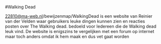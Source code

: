 #Walking Dead

22810@ma-web.nl/bewijzenmap/WalkingDead is een website van Reinier van der Velden waar gebruikers leuke dingen kunnen zien en reacties posten over The Walking dead. bedoeld voor Iedereen die de Walking dead leuk vind. De website is enigszins te vergelijken met een forum op internet  maar toch anders omdat ik hem maak en dus vet gaat worden
